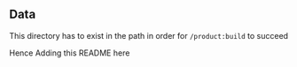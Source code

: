 ## Data
This directory has to exist in the path in order for `/product:build` to succeed

Hence Adding this README here